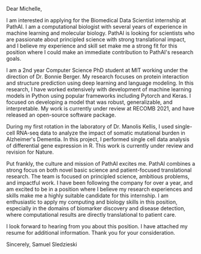 Dear Michelle,

I am interested in applying for the Biomedical Data Scientist internship at PathAI. I am a computational biologist with several years of experience in machine learning and molecular biology. PathAI is looking for scientists who are passionate about principled science with strong translational impact, and I believe my experience and skill set make me a strong fit for this position where I could make an immediate contribution to PathAI's research goals.

I am a 2nd year Computer Science PhD student at MIT working under the direction of Dr. Bonnie Berger. My research focuses on protein interaction and structure prediction using deep learning and language modeling. In this research, I have worked extensively with development of machine learning models in Python using popular frameworks including Pytorch and Keras. I focused on developing a model that was robust, generalizable, and interpretable. My work is currently under review at RECOMB 2021, and have released an open-source software package.

During my first rotation in the laboratory of Dr. Manolis Kellis, I used single-cell RNA-seq data to analyze the impact of somatic mutational burden in Alzheimer's Dementia.  In this project, I performed single cell data analysis of differential gene expression in R. This work is currently under review and revision for Nature.

Put frankly, the culture and mission of PathAI excites me. PathAI combines a strong focus on both novel basic science and patient-focused translational research. The team is focused on principled science, ambitious problems, and impactful work. I have been following the company for over a year, and am excited to be in a position where I believe my research experiences and skills make me a highly suitable candidate for this internship.  I am enthusiastic to apply my computing and biology skills in this position, especially in the domains of biomarker discovery and disease detection, where computational results are directly translational to patient care.

I look forward to hearing from you about this position. I have attached my resume for additional information. Thank you for your consideration.

Sincerely,
Samuel Sledzieski